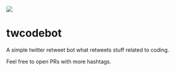 ![](https://lh3.googleusercontent.com/0DCjpgpBYximnjAttgqsPQXOREJwaFCq49YEyojnfzHRyIjgJZUydY_C8223AnBCCSv3gsPtq9zCJzX4TGrBLkkoM83yFheGoup_AQrvn1AxCie1V53q6jxXRdO4w699rH9Igutw9g=w2400)

# twcodebot
A simple twitter retweet bot what retweets stuff related to coding.

Feel free to open PRs with more hashtags.
